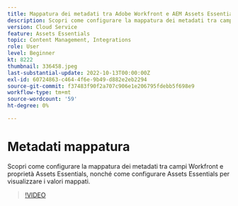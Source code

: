 ```yaml
---
title: Mappatura dei metadati tra Adobe Workfront e AEM Assets Essentials
description: Scopri come configurare la mappatura dei metadati tra campi Workfront e proprietà Assets Essentials, nonché come configurare Assets Essentials per la visualizzazione dei metadati mappati.
version: Cloud Service
feature: Assets Essentials
topic: Content Management, Integrations
role: User
level: Beginner
kt: 8222
thumbnail: 336458.jpeg
last-substantial-update: 2022-10-13T00:00:00Z
exl-id: 60724863-c464-4f6e-9b49-d882e2eb2294
source-git-commit: f37483f90f2a707c906e1e206795fdebb5f698e9
workflow-type: tm+mt
source-wordcount: '59'
ht-degree: 0%

---
```


# Metadati mappatura

Scopri come configurare la mappatura dei metadati tra campi Workfront e proprietà Assets Essentials, nonché come configurare Assets Essentials per visualizzare i valori mappati.

>[!VIDEO](https://video.tv.adobe.com/v/336458/?quality=12&learn=on)
